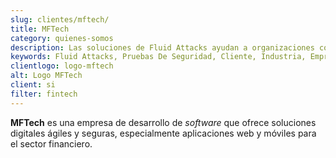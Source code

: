 ```yaml
---
slug: clientes/mftech/
title: MFTech
category: quienes-somos
description: Las soluciones de Fluid Attacks ayudan a organizaciones como MFTech a identificar vulnerabilidades de seguridad en sus sistemas y gestionar sus superficies de ataque.
keywords: Fluid Attacks, Pruebas De Seguridad, Cliente, Industria, Empresa, Organizacion, Pentesting, Hacking Etico, Mftech
clientlogo: logo-mftech
alt: Logo MFTech
client: si
filter: fintech
---
```


**MFTech** es una empresa de desarrollo de *software*
que ofrece soluciones digitales ágiles y seguras,
especialmente aplicaciones web y móviles para el sector financiero.
